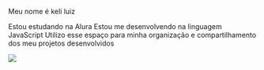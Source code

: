 Meu nome é keli luiz

Estou estudando na Alura
Estou me desenvolvendo na linguagem JavaScript
Utilizo esse espaço para minha organização e compartilhamento dos meu projetos desenvolvidos

![](https://www.fazendadorosa.com.br/templates/yootheme/cache/72/pordosol1-722d7b63.webp)
